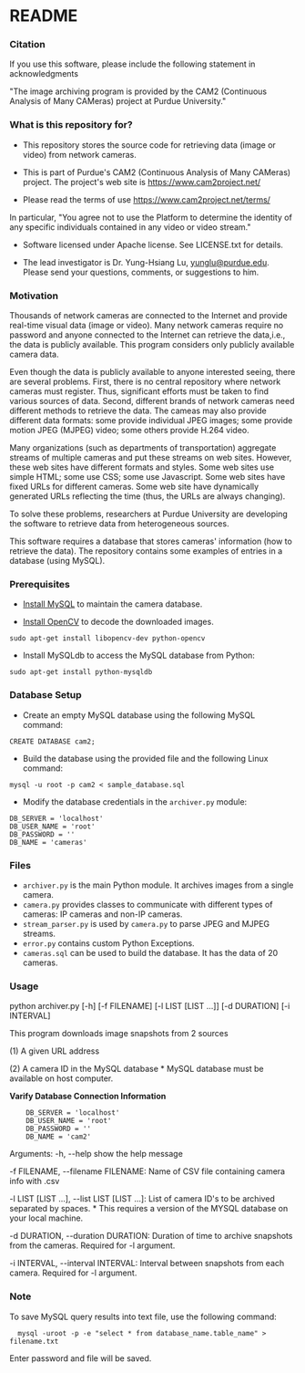 # README #

### Citation ###

If you use this software, please include the following statement in acknowledgments

"The image archiving program is provided by the CAM2 (Continuous Analysis
of Many CAMeras) project at Purdue University."

### What is this repository for? ###

* This repository stores the source code for retrieving data (image
  or video) from network cameras.

* This is part of Purdue's CAM2 (Continuous Analysis of Many CAMeras)
  project. The project's web site is https://www.cam2project.net/

* Please read the terms of use
https://www.cam2project.net/terms/

In particular, "You agree not to use the Platform to determine the
identity of any specific individuals contained in any video or video
stream."

* Software licensed under Apache license.  See LICENSE.txt for details.

* The lead investigator is Dr. Yung-Hsiang Lu, yunglu@purdue.edu. Please
send your questions, comments, or suggestions to him.

### Motivation ###

Thousands of network cameras are connected to the Internet and provide
real-time visual data (image or video).  Many network cameras require
no password and anyone connected to the Internet can retrieve the
data,i.e., the data is publicly available.  This program considers
only publicly available camera data.

Even though the data is publicly available to anyone interested
seeing, there are several problems. First, there is no central
repository where network cameras must register.  Thus, significant
efforts must be taken to find various sources of data. Second,
different brands of network cameras need different methods to retrieve
the data.  The cameas may also provide different data formats: some
provide individual JPEG images; some provide motion JPEG (MJPEG)
video; some others provide H.264 video.

Many organizations (such as departments of transportation) aggregate
streams of multiple cameras and put these streams on web sites.
However, these web sites have different formats and styles.  Some web
sites use simple HTML; some use CSS; some use Javascript. Some web
sites have fixed URLs for different cameras. Some web site have
dynamically generated URLs reflecting the time (thus, the URLs are
always changing).

To solve these problems, researchers at Purdue University are
developing the software to retrieve data from heterogeneous sources.

This software requires a database that stores cameras' information
(how to retrieve the data). The repository contains some examples of
entries in a database (using MySQL).

### Prerequisites ###

* [Install MySQL](https://help.ubuntu.com/lts/serverguide/mysql.html) to maintain the camera database.

* [Install OpenCV](https://github.com/jayrambhia/Install-OpenCV) to decode the downloaded images.
```
sudo apt-get install libopencv-dev python-opencv
```

* Install MySQLdb to access the MySQL database from Python:
```
sudo apt-get install python-mysqldb
```

### Database Setup ###

* Create an empty MySQL database using the following MySQL command:

```
CREATE DATABASE cam2;
```

* Build the database using the provided file and the following Linux command:
```
mysql -u root -p cam2 < sample_database.sql
```

* Modify the database credentials in the ```archiver.py``` module:
```
DB_SERVER = 'localhost'
DB_USER_NAME = 'root'
DB_PASSWORD = ''
DB_NAME = 'cameras'
```


### Files ###

* ```archiver.py``` is the main Python module. It archives images from a single camera.
* ```camera.py``` provides classes to communicate with different types of cameras: IP cameras and non-IP cameras.
* ```stream_parser.py``` is used by ```camera.py``` to parse JPEG and MJPEG streams.
* ```error.py``` contains custom Python Exceptions.
* ```cameras.sql``` can be used to build the database. It has the data of 20 cameras.

### Usage ###
python archiver.py [-h] [-f FILENAME] [-l LIST [LIST ...]] [-d DURATION] [-i INTERVAL]

This program downloads image snapshots from 2 sources

  (1) A given URL address

  (2) A camera ID in the MySQL database * MySQL database must be available on host computer.

**Varify Database Connection Information**
```
    DB_SERVER = 'localhost'
    DB_USER_NAME = 'root'
    DB_PASSWORD = ''
    DB_NAME = 'cam2'
```

Arguments:
  -h, --help            show the help message

-f FILENAME, --filename FILENAME: Name of CSV file containing camera info with .csv

-l LIST [LIST ...], --list LIST [LIST ...]: List of camera ID's to be archived separated by spaces. * This requires a version of the MYSQL database on your local machine.

  -d DURATION, --duration DURATION: Duration of time to archive snapshots from the cameras. Required for -l argument.

  -i INTERVAL, --interval INTERVAL: Interval between snapshots from each camera. Required for -l argument.

### Note

To save MySQL query results into text file, use the following command:
```
  mysql -uroot -p -e "select * from database_name.table_name" > filename.txt
```
Enter password and file will be saved.
